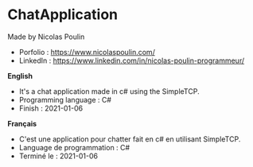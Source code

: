 # ChatApplication

Made by Nicolas Poulin
* Porfolio : https://www.nicolaspoulin.com/
* LinkedIn : https://www.linkedin.com/in/nicolas-poulin-programmeur/
 
 **English**
  * It's a chat application made in c# using the SimpleTCP.
  * Programming language : C#
  * Finish : 2021-01-06  
 
 **Français**
  * C'est une application pour chatter fait en c# en utilisant SimpleTCP. 
  * Language de programmation : C#
  * Terminé le : 2021-01-06
